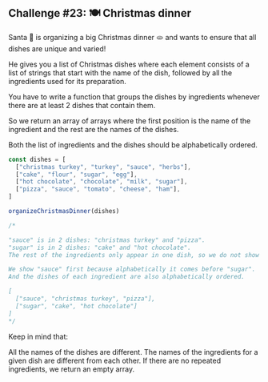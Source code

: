## Challenge #23: 🍽️ Christmas dinner

Santa 🎅 is organizing a big Christmas dinner 🫓 and wants to ensure that all dishes are unique and varied!

He gives you a list of Christmas dishes where each element consists of a list of strings that start with the name of the dish, followed by all the ingredients used for its preparation.

You have to write a function that groups the dishes by ingredients whenever there are at least 2 dishes that contain them.

So we return an array of arrays where the first position is the name of the ingredient and the rest are the names of the dishes.

Both the list of ingredients and the dishes should be alphabetically ordered.

```javascript
const dishes = [
  ["christmas turkey", "turkey", "sauce", "herbs"],
  ["cake", "flour", "sugar", "egg"],
  ["hot chocolate", "chocolate", "milk", "sugar"],
  ["pizza", "sauce", "tomato", "cheese", "ham"],
]

organizeChristmasDinner(dishes)

/*

"sauce" is in 2 dishes: "christmas turkey" and "pizza".
"sugar" is in 2 dishes: "cake" and "hot chocolate".
The rest of the ingredients only appear in one dish, so we do not show them.

We show "sauce" first because alphabetically it comes before "sugar".
And the dishes of each ingredient are also alphabetically ordered.

[
  ["sauce", "christmas turkey", "pizza"],
  ["sugar", "cake", "hot chocolate"]
]
*/
```

Keep in mind that:

All the names of the dishes are different.
The names of the ingredients for a given dish are different from each other.
If there are no repeated ingredients, we return an empty array.
